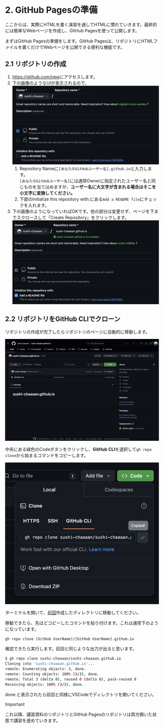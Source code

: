 # 2. GitHub Pagesの準備

ここからは、実際にHTMLを書く演習を通してHTMLに慣れていきます。最終的には簡単なWebページを作成し、GitHub Pagesを使って公開します。

まずはGitHub Pagesの準備をします。GitHub Pagesは、リポジトリにHTMLファイルを置くだけでWebページを公開できる便利な機能です。

## 2.1 リポジトリの作成

1. <https://github.com/new>にアクセスします。
2. 下の画像のようなUIが表示されるので、<br>![](./images/2_create_repo_empty.png)
   1. Repository Nameに`[あなたのGitHubユーザー名].github.io`と入力します。<br>`[あなたのGitHubユーザー名]`には通常Ownerに指定されたユーザー名と同じものを当てはめますが、**ユーザー名に大文字が含まれる場合はそこを小文字に変換してください。**
   2. 下部のInitialize this repository with:にある`Add a README file`にチェックを入れます。
3. 下の画像のようになっていればOKです。他の部分は変更せず、ページを下までスクロースして「Create Repository」をクリックします。<br>![](./images/2_create_repo.png)

## 2.2 リポジトリをGitHub CLIでクローン

リポジトリの作成が完了したらリポジトリのページに自動的に移動します。

![](./images/2_repo_top.png)

中央にある緑色のCodeボタンをクリックし、**GitHub CLI**を選択して`gh repo clone`から始まるコマンドをコピーします。

![](./images/2_repo_clone.png)

ターミナルを開いて、[前回](../../part-1/handouts/2_prepare-files.md#開発用リポジトリのクローン)作成したディレクトリに移動してください。

移動できたら、先ほどコピーしたコマンドを貼り付けます。これは通常下のようになっています。

```bash
gh repo clone [GitHub UserName]/[GitHub UserName].github.io
```

確認できたら実行します。前回と同じような出力が出ると思います。

```bash
$ gh repo clone sushi-chaaaan/sushi-chaaaan.github.io
Cloning into 'sushi-chaaaan.github.io'...
remote: Enumerating objects: 3, done.
remote: Counting objects: 100% (3/3), done.
remote: Total 3 (delta 0), reused 0 (delta 0), pack-reused 0
Receiving objects: 100% (3/3), done.
```

done.と表示されたら前回と同様にVSCodeでディレクトリを開いてください。

> [!IMPORTANT]
> これ以降、講習資料のリポジトリとGitHub Pagesのリポジトリは両方開いた状態で講習を進めていきます。
